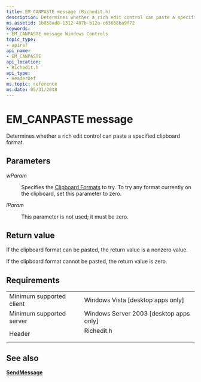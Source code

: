 ```yaml
---
title: EM_CANPASTE message (Richedit.h)
description: Determines whether a rich edit control can paste a specified clipboard format.
ms.assetid: 1b858ad8-1312-407b-b12a-c63668ba9f72
keywords:
- EM_CANPASTE message Windows Controls
topic_type:
- apiref
api_name:
- EM_CANPASTE
api_location:
- Richedit.h
api_type:
- HeaderDef
ms.topic: reference
ms.date: 05/31/2018
---
```


# EM\_CANPASTE message

Determines whether a rich edit control can paste a specified clipboard format.

## Parameters

<dl> <dt>

*wParam* 
</dt> <dd>

Specifies the [Clipboard Formats](/windows/desktop/dataxchg/clipboard-formats) to try. To try any format currently on the clipboard, set this parameter to zero.

</dd> <dt>

*lParam* 
</dt> <dd>

This parameter is not used; it must be zero.

</dd> </dl>

## Return value

If the clipboard format can be pasted, the return value is a nonzero value.

If the clipboard format cannot be pasted, the return value is zero.

## Requirements



|                                     |                                                                                       |
|-------------------------------------|---------------------------------------------------------------------------------------|
| Minimum supported client<br/> | Windows Vista \[desktop apps only\]<br/>                                        |
| Minimum supported server<br/> | Windows Server 2003 \[desktop apps only\]<br/>                                  |
| Header<br/>                   | <dl> <dt>Richedit.h</dt> </dl> |



## See also

<dl> <dt>

[**SendMessage**](/windows/desktop/api/winuser/nf-winuser-sendmessage)
</dt> </dl>

 

